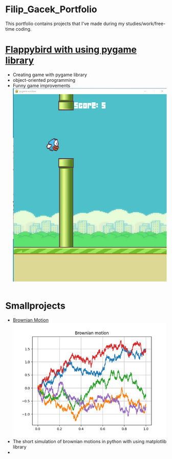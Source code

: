 # Filip_Gacek_Portfolio
This portfolio contains projects that I've made during my studies/work/free-time coding. 

# [Flappybird with using pygame library](https://github.com/GacinhoV33/flappybird)
* Creating game with pygame library 
* object-oriented programming
* Funny game improvements
![Flappybird](/images/flappy_img2.png)
</br> <br>
# Smallprojects

* [Brownian Motion](https://github.com/GacinhoV33/Brownian-Motion-Simulation)
![Brownian Motion](/images/brownian.png)
* The short simulation of brownian motions in python with using matplotlib library
* 
